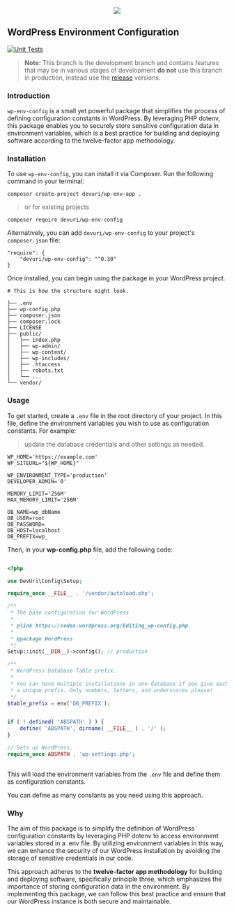 <p align="center">
  <img src="https://user-images.githubusercontent.com/4777400/225331174-d5ae1c0e-5ec0-493b-aabc-91c4cc6a14c4.png" />
</p>




## WordPress Environment Configuration

[![Unit Tests](https://github.com/devuri/wp-env-config/actions/workflows/unit-tests.yml/badge.svg)](https://github.com/devuri/wp-env-config/actions/workflows/unit-tests.yml)

> **Note:** This branch is the development branch and contains features that may be in various stages of development **do not** use this branch in production, instead use the [release](https://github.com/devuri/wp-env-config/releases) versions.

### Introduction

`wp-env-config` is a small yet powerful package that simplifies the process of defining configuration constants in WordPress. By leveraging PHP dotenv, this package enables you to securely store sensitive configuration data in environment variables, which is a best practice for building and deploying software according to the twelve-factor app methodology.

### Installation

To use `wp-env-config`, you can install it via Composer. Run the following command in your terminal:

```shell
composer create-project devuri/wp-env-app .
```
> or for existing projects
```shell
composer require devuri/wp-env-config
```
Alternatively, you can add `devuri/wp-env-config` to your project's `composer.json` file:
```shell
"require": {
    "devuri/wp-env-config": "^0.30"
}
```
Once installed, you can begin using the package in your WordPress project.

```shell
# This is how the structure might look.

├── .env
├── wp-config.php
├── composer.json
├── composer.lock
├── LICENSE
├── public/
│   ├── index.php
│   ├── wp-admin/
│   ├── wp-content/
│   ├── wp-includes/
│   ├── .htaccess
│   ├── robots.txt
│   └── ...
└── vendor/

```

### Usage

To get started, create a `.env` file in the root directory of your project. 
In this file, define the environment variables you wish to use as configuration constants. For example:
> update the database credentials and other settings as needed.
```shell
WP_HOME='https://example.com'
WP_SITEURL="${WP_HOME}"

WP_ENVIRONMENT_TYPE='production'
DEVELOPER_ADMIN='0'

MEMORY_LIMIT='256M'
MAX_MEMORY_LIMIT='256M'

DB_NAME=wp_dbName
DB_USER=root
DB_PASSWORD=
DB_HOST=localhost
DB_PREFIX=wp_
```
Then, in your **wp-config.php** file, add the following code:
```php

<?php

use DevUri\Config\Setup;

require_once __FILE__ . '/vendor/autoload.php';

/**
 * The base configuration for WordPress
 *
 * @link https://codex.wordpress.org/Editing_wp-config.php
 *
 * @package WordPress
 */
Setup::init(__DIR__)->config(); // production

/**
 * WordPress Database Table prefix.
 *
 * You can have multiple installations in one database if you give each
 * a unique prefix. Only numbers, letters, and underscores please!
 */
$table_prefix = env('DB_PREFIX');


if ( ! defined( 'ABSPATH' ) ) {
	define( 'ABSPATH', dirname( __FILE__ ) . '/' );
}

// Sets up WordPress.
require_once ABSPATH . 'wp-settings.php';
    
```
This will load the environment variables from the `.env` file and define them as configuration constants.

You can define as many constants as you need using this approach.

### Why

The aim of this package is to simplify the definition of WordPress configuration constants by leveraging PHP dotenv to access environment variables stored in a .env file. By utilizing environment variables in this way, we can enhance the security of our WordPress installation by avoiding the storage of sensitive credentials in our code.

This approach adheres to the **twelve-factor app methodology** for building and deploying software, specifically principle three, which emphasizes the importance of storing configuration data in the environment. By implementing this package, we can follow this best practice and ensure that our WordPress instance is both secure and maintainable.
